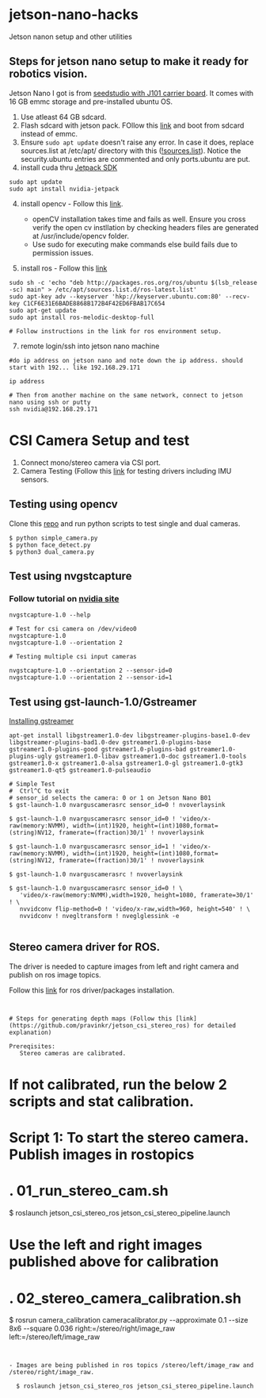 # jetson-nano-hacks
Jetson nanon setup and other utilities

## Steps for jetson nano setup to make it ready for robotics vision. 
Jetson Nano I got is from [seedstudio with J101 carrier board](https://www.seeedstudio.com/NVIDIAr-Jetson-Nanotm-Developer-Kit-p-2916.html). It comes with 16 GB emmc storage and pre-installed ubuntu OS.

1. Use atleast 64 GB sdcard.
2. Flash sdcard with jetson pack. FOllow this [link](https://wiki.seeedstudio.com/Flash_System_on_SD_card/) and boot from sdcard instead of emmc.
3. Ensure ``` sudo apt update ``` doesn't raise any error. In case it does, replace sources.list at /etc/apt/ directory with this ([!sources.list](https://github.com/pravinkr/jetson-nano-hacks/blob/main/sources.list)). Notice the security.ubuntu entries are commented and only ports.ubuntu are put.
4. install cuda thru [Jetpack SDK](https://docs.nvidia.com/jetson/jetpack/install-jetpack/index.html#package-management-tool)
```
sudo apt update
sudo apt install nvidia-jetpack

```
4. install opencv - Follow this [link](https://automaticaddison.com/how-to-install-opencv-4-5-on-nvidia-jetson-nano/).
   - openCV installation takes time and fails as well. Ensure you cross verify the open cv instllation by checking headers files are generated at /usr/include/opencv folder.
   - Use sudo for executing make commands else build fails due to permission issues.

6. install ros - Follow this [link](https://www.waveshare.com/wiki/Install_ROS_System_on_Jetson_Nano_%26_Environment_Cofiguration)
```
sudo sh -c 'echo "deb http://packages.ros.org/ros/ubuntu $(lsb_release -sc) main" > /etc/apt/sources.list.d/ros-latest.list'
sudo apt-key adv --keyserver 'hkp://keyserver.ubuntu.com:80' --recv-key C1CF6E31E6BADE8868B172B4F42ED6FBAB17C654
sudo apt-get update
sudo apt install ros-melodic-desktop-full

# Follow instructions in the link for ros environment setup.
```
7. remote login/ssh into jetson nano machine
```
#do ip address on jetson nano and note down the ip address. should start with 192... like 192.168.29.171

ip address

# Then from another machine on the same network, connect to jetson nano using ssh or putty
ssh nvidia@192.168.29.171
```

# CSI Camera Setup and test

1. Connect mono/stereo camera via CSI port.
2. Camera Testing (Follow this [link](https://github.com/adolfos94/ROS-Stereo-Vision) for testing drivers including IMU sensors.


## Testing using opencv

Clone this [repo](https://github.com/pravinkr/jetson-nano-hacks-CSI-Camera) and run python scripts to test single and dual cameras.
```
$ python simple_camera.py
$ python face_detect.py
$ python3 dual_camera.py

```




## Test using nvgstcapture
### Follow tutorial on [nvidia site](https://developer.nvidia.com/embedded/learn/tutorials/first-picture-csi-usb-camera)

```
nvgstcapture-1.0 --help

# Test for csi camera on /dev/video0
nvgstcapture-1.0
nvgstcapture-1.0 --orientation 2

# Testing multiple csi input cameras

nvgstcapture-1.0 --orientation 2 --sensor-id=0
nvgstcapture-1.0 --orientation 2 --sensor-id=1

```


## Test using gst-launch-1.0/Gstreamer
[Installing gstreamer](https://gstreamer.freedesktop.org/documentation/installing/on-linux.html?gi-language=c)

```
apt-get install libgstreamer1.0-dev libgstreamer-plugins-base1.0-dev libgstreamer-plugins-bad1.0-dev gstreamer1.0-plugins-base gstreamer1.0-plugins-good gstreamer1.0-plugins-bad gstreamer1.0-plugins-ugly gstreamer1.0-libav gstreamer1.0-doc gstreamer1.0-tools gstreamer1.0-x gstreamer1.0-alsa gstreamer1.0-gl gstreamer1.0-gtk3 gstreamer1.0-qt5 gstreamer1.0-pulseaudio
```

```
# Simple Test
#  Ctrl^C to exit
# sensor_id selects the camera: 0 or 1 on Jetson Nano B01
$ gst-launch-1.0 nvarguscamerasrc sensor_id=0 ! nvoverlaysink

$ gst-launch-1.0 nvarguscamerasrc sensor_id=0 ! 'video/x-raw(memory:NVMM), width=(int)1920, height=(int)1080,format=(string)NV12, framerate=(fraction)30/1' ! nvoverlaysink

$ gst-launch-1.0 nvarguscamerasrc sensor_id=1 ! 'video/x-raw(memory:NVMM), width=(int)1920, height=(int)1080,format=(string)NV12, framerate=(fraction)30/1' ! nvoverlaysink

$ gst-launch-1.0 nvarguscamerasrc ! nvoverlaysink

$ gst-launch-1.0 nvarguscamerasrc sensor_id=0 ! \
   'video/x-raw(memory:NVMM),width=1920, height=1080, framerate=30/1' ! \
   nvvidconv flip-method=0 ! 'video/x-raw,width=960, height=540' ! \
   nvvidconv ! nvegltransform ! nveglglessink -e
   
```

## Stereo camera driver for ROS.
The driver is needed to capture images from left and right camera and publish on ros image topics.

Follow this [link](https://github.com/pravinkr/jetson_csi_stereo_ros) for ros driver/packages installation.


```


# Steps for generating depth maps (Follow this [link](https://github.com/pravinkr/jetson_csi_stereo_ros) for detailed explanation)

Prereqisites:
   Stereo cameras are calibrated.

```
   # If not calibrated, run the below 2 scripts and stat calibration.
   
   # Script 1: To start the stereo camera. Publish images in rostopics 
   # . 01_run_stereo_cam.sh
   
   $ roslaunch jetson_csi_stereo_ros jetson_csi_stereo_pipeline.launch
   
   # Use the left and right images published above for calibration
   # . 02_stereo_camera_calibration.sh
   
   $ rosrun camera_calibration cameracalibrator.py --approximate 0.1 --size 8x6 --square 0.036 right:=/stereo/right/image_raw left:=/stereo/left/image_raw


   ```
   
   
   - Images are being published in ros topics /stereo/left/image_raw and /stereo/right/image_raw.
   ```
      $ roslaunch jetson_csi_stereo_ros jetson_csi_stereo_pipeline.launch
   ```
   



